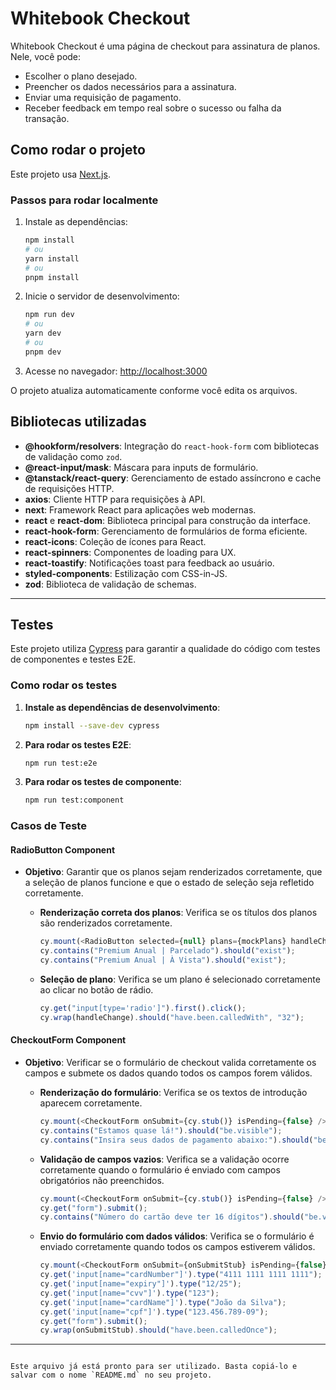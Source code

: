 # Whitebook Checkout

Whitebook Checkout é uma página de checkout para assinatura de planos. Nele, você pode:

- Escolher o plano desejado.
- Preencher os dados necessários para a assinatura.
- Enviar uma requisição de pagamento.
- Receber feedback em tempo real sobre o sucesso ou falha da transação.

## Como rodar o projeto

Este projeto usa [Next.js](https://nextjs.org).

### Passos para rodar localmente

1. Instale as dependências:
   ```bash
   npm install
   # ou
   yarn install
   # ou
   pnpm install
   ```

2. Inicie o servidor de desenvolvimento:
   ```bash
   npm run dev
   # ou
   yarn dev
   # ou
   pnpm dev
   ```

3. Acesse no navegador:
   [http://localhost:3000](http://localhost:3000)

O projeto atualiza automaticamente conforme você edita os arquivos.


## Bibliotecas utilizadas

- **@hookform/resolvers**: Integração do `react-hook-form` com bibliotecas de validação como `zod`.
- **@react-input/mask**: Máscara para inputs de formulário.
- **@tanstack/react-query**: Gerenciamento de estado assíncrono e cache de requisições HTTP.
- **axios**: Cliente HTTP para requisições à API.
- **next**: Framework React para aplicações web modernas.
- **react** e **react-dom**: Biblioteca principal para construção da interface.
- **react-hook-form**: Gerenciamento de formulários de forma eficiente.
- **react-icons**: Coleção de ícones para React.
- **react-spinners**: Componentes de loading para UX.
- **react-toastify**: Notificações toast para feedback ao usuário.
- **styled-components**: Estilização com CSS-in-JS.
- **zod**: Biblioteca de validação de schemas.

---

## Testes

Este projeto utiliza [Cypress](https://www.cypress.io/) para garantir a qualidade do código com testes de componentes e testes E2E.

### Como rodar os testes

1. **Instale as dependências de desenvolvimento**:
   ```bash
   npm install --save-dev cypress
   ```

2. **Para rodar os testes E2E**:
   ```bash
   npm run test:e2e
   ```

3. **Para rodar os testes de componente**:
   ```bash
   npm run test:component
   ```

### Casos de Teste

#### **RadioButton Component**
- **Objetivo**: Garantir que os planos sejam renderizados corretamente, que a seleção de planos funcione e que o estado de seleção seja refletido corretamente.
  
  - **Renderização correta dos planos**:
    Verifica se os títulos dos planos são renderizados corretamente.
    ```javascript
    cy.mount(<RadioButton selected={null} plans={mockPlans} handleChange={cy.stub()} />);
    cy.contains("Premium Anual | Parcelado").should("exist");
    cy.contains("Premium Anual | À Vista").should("exist");
    ```

  - **Seleção de plano**:
    Verifica se um plano é selecionado corretamente ao clicar no botão de rádio.
    ```javascript
    cy.get("input[type='radio']").first().click();
    cy.wrap(handleChange).should("have.been.calledWith", "32");
    ```

#### **CheckoutForm Component**
- **Objetivo**: Verificar se o formulário de checkout valida corretamente os campos e submete os dados quando todos os campos forem válidos.

  - **Renderização do formulário**:
    Verifica se os textos de introdução aparecem corretamente.
    ```javascript
    cy.mount(<CheckoutForm onSubmit={cy.stub()} isPending={false} />);
    cy.contains("Estamos quase lá!").should("be.visible");
    cy.contains("Insira seus dados de pagamento abaixo:").should("be.visible");
    ```

  - **Validação de campos vazios**:
    Verifica se a validação ocorre corretamente quando o formulário é enviado com campos obrigatórios não preenchidos.
    ```javascript
    cy.mount(<CheckoutForm onSubmit={cy.stub()} isPending={false} />);
    cy.get("form").submit();
    cy.contains("Número do cartão deve ter 16 dígitos").should("be.visible");
    ```

  - **Envio do formulário com dados válidos**:
    Verifica se o formulário é enviado corretamente quando todos os campos estiverem válidos.
    ```javascript
    cy.mount(<CheckoutForm onSubmit={onSubmitStub} isPending={false} />);
    cy.get('input[name="cardNumber"]').type("4111 1111 1111 1111");
    cy.get('input[name="expiry"]').type("12/25");
    cy.get('input[name="cvv"]').type("123");
    cy.get('input[name="cardName"]').type("João da Silva");
    cy.get('input[name="cpf"]').type("123.456.789-09");
    cy.get("form").submit();
    cy.wrap(onSubmitStub).should("have.been.calledOnce");
    ```

--- 
```

Este arquivo já está pronto para ser utilizado. Basta copiá-lo e salvar com o nome `README.md` no seu projeto.
